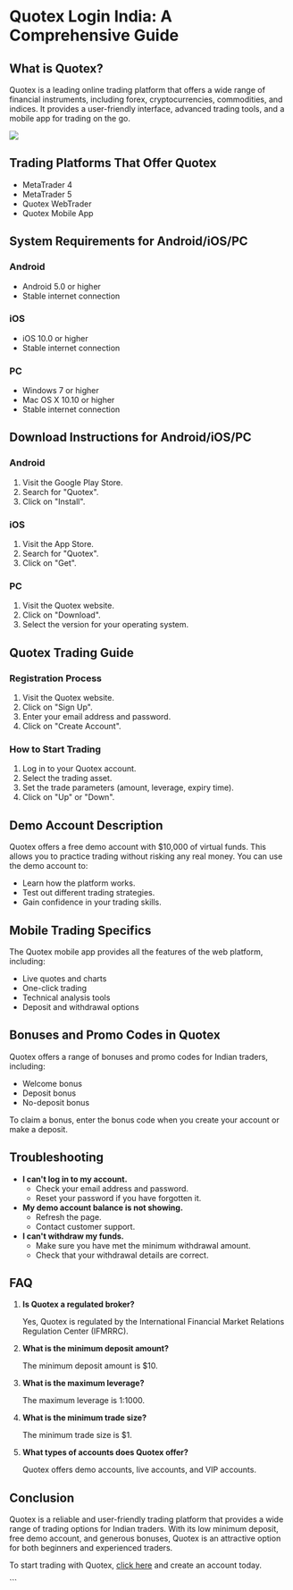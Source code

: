 # Quotex Login India: A Comprehensive Guide

## What is Quotex?

Quotex is a leading online trading platform that offers a wide range of
financial instruments, including forex, cryptocurrencies, commodities,
and indices. It provides a user-friendly interface, advanced trading
tools, and a mobile app for trading on the go.

[![](https://static.quotex.io/files/3_en/300_250.jpg)](https://traff.sbs/brokerqxlid)

## Trading Platforms That Offer Quotex

-   MetaTrader 4
-   MetaTrader 5
-   Quotex WebTrader
-   Quotex Mobile App

## System Requirements for Android/iOS/PC

### Android

-   Android 5.0 or higher
-   Stable internet connection

### iOS

-   iOS 10.0 or higher
-   Stable internet connection

### PC

-   Windows 7 or higher
-   Mac OS X 10.10 or higher
-   Stable internet connection

## Download Instructions for Android/iOS/PC

### Android

1.  Visit the Google Play Store.
2.  Search for "Quotex".
3.  Click on "Install".

### iOS

1.  Visit the App Store.
2.  Search for "Quotex".
3.  Click on "Get".

### PC

1.  Visit the Quotex website.
2.  Click on "Download".
3.  Select the version for your operating system.

## Quotex Trading Guide

### Registration Process

1.  Visit the Quotex website.
2.  Click on "Sign Up".
3.  Enter your email address and password.
4.  Click on "Create Account".

### How to Start Trading

1.  Log in to your Quotex account.
2.  Select the trading asset.
3.  Set the trade parameters (amount, leverage, expiry time).
4.  Click on "Up" or "Down".

## Demo Account Description

Quotex offers a free demo account with \$10,000 of virtual funds. This
allows you to practice trading without risking any real money. You can
use the demo account to:

-   Learn how the platform works.
-   Test out different trading strategies.
-   Gain confidence in your trading skills.

## Mobile Trading Specifics

The Quotex mobile app provides all the features of the web platform,
including:

-   Live quotes and charts
-   One-click trading
-   Technical analysis tools
-   Deposit and withdrawal options

## Bonuses and Promo Codes in Quotex

Quotex offers a range of bonuses and promo codes for Indian traders,
including:

-   Welcome bonus
-   Deposit bonus
-   No-deposit bonus

To claim a bonus, enter the bonus code when you create your account or
make a deposit.

## Troubleshooting

-   **I can\'t log in to my account.**
    -   Check your email address and password.
    -   Reset your password if you have forgotten it.
-   **My demo account balance is not showing.**
    -   Refresh the page.
    -   Contact customer support.
-   **I can\'t withdraw my funds.**
    -   Make sure you have met the minimum withdrawal amount.
    -   Check that your withdrawal details are correct.

## FAQ

1.  **Is Quotex a regulated broker?**

    Yes, Quotex is regulated by the International Financial Market
    Relations Regulation Center (IFMRRC).

2.  **What is the minimum deposit amount?**

    The minimum deposit amount is \$10.

3.  **What is the maximum leverage?**

    The maximum leverage is 1:1000.

4.  **What is the minimum trade size?**

    The minimum trade size is \$1.

5.  **What types of accounts does Quotex offer?**

    Quotex offers demo accounts, live accounts, and VIP accounts.

## Conclusion

Quotex is a reliable and user-friendly trading platform that provides a
wide range of trading options for Indian traders. With its low minimum
deposit, free demo account, and generous bonuses, Quotex is an
attractive option for both beginners and experienced traders.

To start trading with Quotex, [click
here](\%22https://traff.sbs/brokerqxsignup\%22) and create an account
today.

\`\`\`

